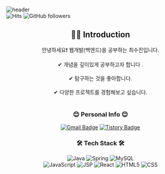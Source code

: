 ### 
![header](https://capsule-render.vercel.app/api?type=waving&color=auto&height=300&section=header&text=Welcome!😄&desc=This%20is%20Choi%20Sujin's%20Github.%20&fontSize=90&descSize=30&fontColor=ffffff&fontAlignY=40)<br>
![Hits](https://hits.seeyoufarm.com/api/count/incr/badge.svg?url=https%3A%2F%2Fgithub.com%2Fsujins0311&count_bg=%23151515&title_bg=%230F28E7&icon=github.svg&icon_color=%23E7E7E7&title=hits&edge_flat=false)
<img alt="GitHub followers" src="https://img.shields.io/github/followers/sujins0311">





<div align="center">
  <p align="center">
    
  <div align=center>
    <h2>💁‍♂️ Introduction</h2>
    <p>안녕하세요❗ 웹개발(백엔드)을 공부하는 최수진입니다.</p>
    <span>✔ 개념을 깊이있게 공부하고자 합니다 .</span>
    <br>
    <br>
    <span>✔ 탐구하는 것을 좋아합니다.</span>
    <br>
    <br>
    <span>✔ 다양한 프로젝트를 경험해보고 싶습니다.</span>
    <br>
    <br>
  </div>


### 😊 Personal Info 😊
 [![Gmail Badge](https://img.shields.io/badge/Gmail-d14836?style=flat-square&logo=Gmail&logoColor=white&link=mailto:choisj311@gmail.com)](mailto:choisj311@gmail.com)
 [![Tistory Badge](https://img.shields.io/badge/Blog-Tistory-orange?style=flat-square&logo=Tistory)](https://sujinpad.tistory.com/)

<!--
[![Typing SVG](https://readme-typing-svg.demolab.com?font=Victor+Mono&weight=700&size=27&pause=1000&color=FFFFFF&background=0D1117&center=true&vCenter=true&random=false&width=435&lines=Hi%F0%9F%91%8B+My+name+is+Choi+Su+Jin;Study+hard+to+be+SUCCESS)](https://git.io/typing-svg)
-->



### 🛠️ Tech Stack 🛠️
![Java](https://img.shields.io/badge/java-007396?style=flat-square&logo=java&logoColor=white)
![Spring](https://img.shields.io/badge/spring-6DB33F?style=flat-square&logo=spring&logoColor=white)
![MySQL](https://img.shields.io/badge/MySQL-4479A1?style=flat-square&logo=MySQL&logoColor=FFFFFF)
<br>
![JavaScript](https://img.shields.io/badge/javascript-%23323330?style=flat-square&logo=javascript&logoColor=%23F7DF1E)
![JSP](https://img.shields.io/badge/JSP-%2300C9E6.svg?style=flat-square&logo=Java&logoColor=white)
![React](https://img.shields.io/badge/react-61DAFB?style=flat-square&logo=react&logoColor=black)
![HTML5](https://img.shields.io/badge/html5-%23E34F26.svg?style=flat-square&logo=html5&logoColor=white)
![CSS](https://img.shields.io/badge/CSS-%23E34F26.svg?style=flat-square&logo=CSS3&logoColor=white)
<!--
![Docker](https://img.shields.io/badge/Docker-%2300C9E6.svg?style=flat-square&logo=Docker&logoColor=white)
![AWS](https://img.shields.io/badge/AWS-%2300C9E6.svg?style=flat-square&logo=Amazon-AWS&logoColor=white)
![VM](https://img.shields.io/badge/VM-%2300C9E6.svg?style=flat-square&logo=VMware&logoColor=white) -->
</div>




<!--
**sujins0311/sujins0311** is a ✨ _special_ ✨ repository because its `README.md` (this file) appears on your GitHub profile.

Here are some ideas to get you started:

- 🔭 I’m currently working on ...
- 🌱 I’m currently learning ...
- 👯 I’m looking to collaborate on ...
- 🤔 I’m looking for help with ...
- 💬 Ask me about ...
- 📫 How to reach me: ...
- 😄 Pronouns: ...
- ⚡ Fun fact: ...
-->
